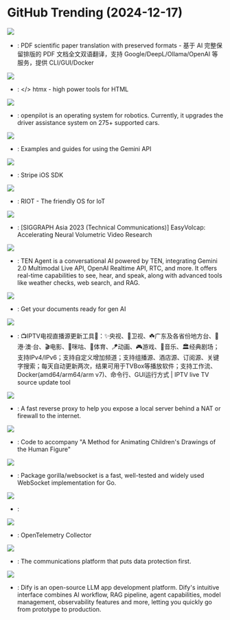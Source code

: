 # GitHub Trending (2024-12-17)

![](https://img.shields.io/badge/Python-New%20816-green?style=flat-square&logo=appveyor)
- [](https://github.comundefined): PDF scientific paper translation with preserved formats - 基于 AI 完整保留排版的 PDF 文档全文双语翻译，支持 Google/DeepL/Ollama/OpenAI 等服务，提供 CLI/GUI/Docker

![](https://img.shields.io/badge/JavaScript-New%2078-green?style=flat-square&logo=appveyor)
- [](https://github.comundefined): </> htmx - high power tools for HTML

![](https://img.shields.io/badge/Python-New%20132-green?style=flat-square&logo=appveyor)
- [](https://github.comundefined): openpilot is an operating system for robotics. Currently, it upgrades the driver assistance system on 275+ supported cars.

![](https://img.shields.io/badge/Jupyter%20Notebook-New%201-green?style=flat-square&logo=appveyor)
- [](https://github.comundefined): Examples and guides for using the Gemini API

![](https://img.shields.io/badge/Swift-New%2019-green?style=flat-square&logo=appveyor)
- [](https://github.comundefined): Stripe iOS SDK

![](https://img.shields.io/badge/C-New%2062-green?style=flat-square&logo=appveyor)
- [](https://github.comundefined): RIOT - The friendly OS for IoT

![](https://img.shields.io/badge/Python-New%2030-green?style=flat-square&logo=appveyor)
- [](https://github.comundefined): [SIGGRAPH Asia 2023 (Technical Communications)] EasyVolcap: Accelerating Neural Volumetric Video Research

![](https://img.shields.io/badge/Python-New%20296-green?style=flat-square&logo=appveyor)
- [](https://github.comundefined): TEN Agent is a conversational AI powered by TEN, integrating Gemini 2.0 Multimodal Live API, OpenAI Realtime API, RTC, and more. It offers real-time capabilities to see, hear, and speak, along with advanced tools like weather checks, web search, and RAG.

![](https://img.shields.io/badge/Python-New%20281-green?style=flat-square&logo=appveyor)
- [](https://github.comundefined): Get your documents ready for gen AI

![](https://img.shields.io/badge/Python-New%20101-green?style=flat-square&logo=appveyor)
- [](https://github.comundefined): 📺IPTV电视直播源更新工具🚀：✨央视、📡卫视、☘️广东及各省份地方台、🌊港·澳·台、🎬电影、🎥咪咕、🏀体育、🪁动画、🎮游戏、🎵音乐、🏛经典剧场；支持IPv4/IPv6；支持自定义增加频道；支持组播源、酒店源、订阅源、关键字搜索；每天自动更新两次，结果可用于TVBox等播放软件；支持工作流、Docker(amd64/arm64/arm v7)、命令行、GUI运行方式 | IPTV live TV source update tool

![](https://img.shields.io/badge/Go-New%2064-green?style=flat-square&logo=appveyor)
- [](https://github.comundefined): A fast reverse proxy to help you expose a local server behind a NAT or firewall to the internet.

![](https://img.shields.io/badge/Python-New%2038-green?style=flat-square&logo=appveyor)
- [](https://github.comundefined): Code to accompany "A Method for Animating Children's Drawings of the Human Figure"

![](https://img.shields.io/badge/Go-New%2013-green?style=flat-square&logo=appveyor)
- [](https://github.comundefined): Package gorilla/websocket is a fast, well-tested and widely used WebSocket implementation for Go.

![](https://img.shields.io/badge/JavaScript-New%205-green?style=flat-square&logo=appveyor)
- [](https://github.comundefined): 

![](https://img.shields.io/badge/Go-New%204-green?style=flat-square&logo=appveyor)
- [](https://github.comundefined): OpenTelemetry Collector

![](https://img.shields.io/badge/TypeScript-New%2073-green?style=flat-square&logo=appveyor)
- [](https://github.comundefined): The communications platform that puts data protection first.

![](https://img.shields.io/badge/TypeScript-New%20127-green?style=flat-square&logo=appveyor)
- [](https://github.comundefined): Dify is an open-source LLM app development platform. Dify's intuitive interface combines AI workflow, RAG pipeline, agent capabilities, model management, observability features and more, letting you quickly go from prototype to production.

